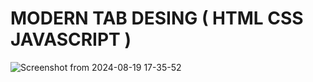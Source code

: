 # MODERN TAB DESING ( HTML CSS JAVASCRIPT )

![Screenshot from 2024-08-19 17-35-52](https://github.com/user-attachments/assets/fb7a5026-fff9-4a8e-bbba-0407e16d631a)
